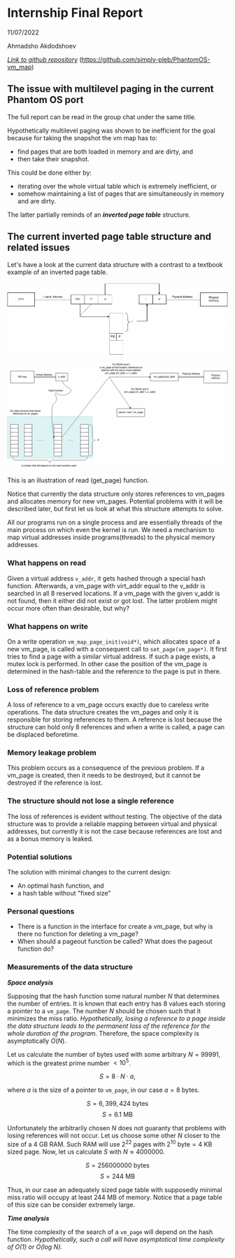 # Internship Final Report

11/07/2022

Ahmadsho Akdodshoev

_[Link to github repository](https://github.com/simply-pleb/PhantomOS-vm_map)_ (https://github.com/simply-pleb/PhantomOS-vm_map)

## The issue with multilevel paging in the current Phantom OS port

The full report can be read in the group chat under the same title.

Hypothetically multilevel paging was shown to be inefficient for the goal because for taking the snapshot the vm map has to:
- find pages that are both loaded in memory and are dirty, and 
- then take their snapshot. 

This could be done either by:
- iterating over the whole virtual table which is extremely inefficient, or
- somehow maintaining a list of pages that are simultaneously in memory and are dirty. 

The latter partially reminds of an ___inverted page table___ structure.

## The current inverted page table structure and related issues

Let's have a look at the current data structure with a contrast to a textbook example of an inverted page table.

![](images/inv_pg_tbl.png)

![](images/structure_for_vm_map.drawio.png)

This is an illustration of read (get_page) function.

Notice that currently the data structure only stores references to vm_pages and allocates memory for new vm_pages. Potential problems with it will be described later, but first let us look at what this structure attempts to solve.

All our programs run on a single process and are essentially threads of the main process on which even the kernel is run. We need a mechanism to map virtual addresses inside programs(threads) to the physical memory addresses.

### What happens on read

Given a virtual address ```v_addr```, it gets hashed through a special hash function. Afterwards, a vm_page with virt_addr equal to the v_addr is searched in all 8 reserved locations. If a vm_page with the given v_addr is not found, then it either did not exist or got lost. The latter problem might occur more often than desirable, but why?

### What happens on write

On a write operation ```vm_map_page_init(void*)```, which allocates space of a new vm_page, is called with a consequent call to ```set_page(vm_page*)```. It first tries to find a page with a similar virtual address. If such a page exists, a mutex lock is performed. In other case the position of the vm_page is determined in the hash-table and the reference to the page is put in there.

### Loss of reference problem

A loss of reference to a vm_page occurs exactly due to careless write operations. The data structure creates the vm_pages and only it is responsible for storing references to them. A reference is lost because the structure can hold only 8 references and when a write is called, a page can be displaced beforetime.

### Memory leakage problem

This problem occurs as a consequence of the previous problem. If a vm_page is created, then it needs to be destroyed, but it cannot be destroyed if the reference is lost.

### The structure should not lose a single reference 

The loss of references is evident without testing. The objective of the data structure was to provide a reliable mapping between virtual and physical addresses, but currently it is not the case because references are lost and as a bonus memory is leaked.

### Potential solutions

The solution with minimal changes to the current design:
- An optimal hash function, and 
- a hash table without "fixed size"

### Personal questions

- There is a function in the interface for create a vm_page, but why is there no function for deleting a vm_page?
- When should a pageout function be called? What does the pageout function do? 

### Measurements of the data structure 

___Space analysis___

Supposing that the hash function some natural number $N$ that determines the number of entries. It is known that each entry has 8 values each storing a pointer to a ```vm_page```. The number $N$ should be chosen such that it minimizes the miss ratio. _Hypothetically, losing a reference to a page inside the data structure leads to the permanent loss of the reference for the whole duration of the program._ Therefore, the space complexity is asymptotically $O(N)$.

Let us calculate the number of bytes used with some arbitrary $N=99991$, which is the greatest prime number $<10^5$.

$$S = 8 \cdot N \cdot a,$$

where $a$ is the size of a pointer to ```vm_page```, in our case $a = 8 \text{ bytes}$.

$$S = 6,399,424 \text{ bytes}$$
$$S = 6.1 \text{ MB}$$

Unfortunately the arbitrarily chosen $N$ does not guaranty that problems with losing references will not occur. Let us choose some other $N$ closer to the size of a $4 \text{ GB}$ RAM. Such RAM will use $2^{22}$ pages with $2^{10} \text{ byte} = 4 \text{ KB}$ sized page. Now, let us calculate $S$ with $N \approx 4000000$.

$$S = 256000000 \text{ bytes}$$
$$S = 244 \text{ MB}$$

Thus, in our case an adequately sized page table with supposedly minimal miss ratio will occupy at least $244 \text{ MB}$ of memory. Notice that a page table of this size can be consider extremely large.

___Time analysis___

The time complexity of the search of a ```vm_page``` will depend on the hash function. _Hypothetically, such a call will have asymptotical time complexity of O(1) or O(log N)._
